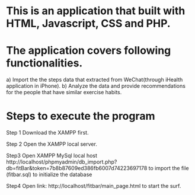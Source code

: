 # This is an application that built with HTML, Javascript, CSS and PHP.

# The application covers following functionalities.

a) Import the the steps data that extracted from WeChat(through iHealth application in iPhone).
b) Analyze the data and provide recommendations for the people that have similar exercise habits.

# Steps to execute the program

Step 1
Download the XAMPP first.  

Step 2
Open the XAMPP local server.

Step3
Open XAMPP MySql local host http://localhost/phpmyadmin/db_import.php?db=fitBar&token=7b8b87609ed386fb6007d74223697178 to import the file (fitbar.sql) to initialize the database

Step4
Open link: http://localhost/fitbar/main_page.html to start the surf. 
